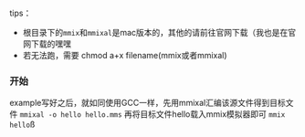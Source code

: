 ###


tips：
- 根目录下的`mmix`和`mmixal`是mac版本的，其他的请前往官网下载（我也是在官网下载的嘿嘿
- 若无法跑，需要 chmod a+x filename(mmix或者mmixal)

### 开始
example写好之后，就如同使用GCC一样，先用mmixal汇编该源文件得到目标文件
    `mmixal -o hello hello.mms`
再将目标文件hello载入mmix模拟器即可
    `mmix hello`ß